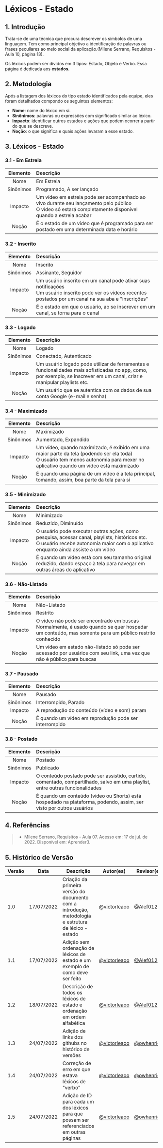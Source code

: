 # Léxicos - Estado

## 1. Introdução
Trata-se de uma técnica que procura descrever os símbolos de uma linguagem. Tem como principal objetivo a identificação de palavras ou frases peculiares ao meio social da aplicação.(Milene Serrano, Requisitos - Aula 10, página 13).

Os léxicos podem ser dividos em 3 tipos: Estado, Objeto e Verbo. Essa página é dedicada aos **estados**.

## 2. Metodologia
Após a listagem dos léxicos do tipo estado identificados pela equipe, eles foram detalhados compondo os seguintes elementos:

- **Nome**: nome do léxico em si.
- **Sinônimos**: palavras ou expressões com significado similar ao léxico.
- **Impacto**: identificar outros estados e ações que podem ocorrer a partir do que se descreve.
- **Noção**: o que significa e quais ações levaram a esse estado.

## 3. Léxicos - Estado

<div id="em-estreia"></div>

### 3.1 - Em Estreia
| Elemento | Descrição |
| :------: | :-------- |
| Nome     | Em Estreia |
| Sinônimos| Programado, A ser lançado |
| Impacto  | Um vídeo em estreia pode ser acompanhado ao vivo durante seu lançamento pelo público<br/>O vídeo só estará completamente disponível quando a estreia acabar |
| Noção    | É o estado de um vídeo que é programado para ser postado em uma determinada data e horário |

<div id="inscrito"></div>

### 3.2 - Inscrito
| Elemento | Descrição |
| :------: | :-------- |
| Nome     | Inscrito |
| Sinônimos| Assinante, Seguidor |
| Impacto  | Um usuário inscrito em um canal pode ativar suas notificações<br/>Um usuário inscrito pode ver os vídeos recentes postados por um canal na sua aba e "inscrições" |
| Noção    | É o estado em que o usuário, ao se inscrever em um canal, se torna para o canal |

<div id="logado"></div>

### 3.3 - Logado
| Elemento | Descrição |
| :------: | :-------- |
| Nome     | Logado |
| Sinônimos| Conectado, Autenticado |
| Impacto  | Um usuário logado pode utilizar de ferramentas e funcionalidades mais sofisticadas no app, como, por exemplo, se inscrever em um canal, criar e manipular playlists etc. |
| Noção    | Um usuário que se autentica com os dados de sua conta Google (e-mail e senha) |

<div id="maximizado"></div>

### 3.4 - Maximizado
| Elemento | Descrição |
| :------: | :-------- |
| Nome     | Maximizado |
| Sinônimos| Aumentado, Expandido |
| Impacto  | Um vídeo, quando maximizado, é exibido em uma maior parte da tela (podendo ser ela toda)<br/>O usuário tem menos autonomia para mexer no aplicativo quando um vídeo está maximizado |
| Noção    | É quando uma página de um vídeo é a tela principal, tomando, assim, boa parte da tela para si|

<div id="minimizado"></div>

### 3.5 - Minimizado
| Elemento | Descrição |
| :------: | :-------- |
| Nome     | Minimizado |
| Sinônimos| Reduzido, Diminuído |
| Impacto  | O usuário pode executar outras ações, como pesquisa, acessar canal, playlists, históricos etc.<br/>O usuário recebe autonomia maior com o aplicativo enquanto ainda assiste a um vídeo|
| Noção    | É quando um vídeo está com seu tamanho original reduzido, dando espaço à tela para navegar em outras áreas do aplicativo|

<div id="nao-listado"></div>

### 3.6 - Não-Listado
| Elemento | Descrição |
| :------: | :-------- |
| Nome     | Não-Listado |
| Sinônimos| Restrito |
| Impacto  | O vídeo não pode ser encontrado em buscas<br/>Normalmente, é usado quando se quer hospedar um conteúdo, mas somente para um público restrito conhecido |
| Noção    | Um vídeo em estado não-listado só pode ser acessado por usuários com seu link, uma vez que não é público para buscas |

<div id="pausado"></div>

### 3.7 - Pausado
| Elemento | Descrição |
| :------: | :-------- |
| Nome     | Pausado |
| Sinônimos| Interrompido, Parado |
| Impacto  | A reprodução do conteúdo (vídeo e som) param |
| Noção    | É quando um vídeo em reprodução pode ser interrompido |

<div id="postado"></div>

### 3.8 - Postado
| Elemento | Descrição |
| :------: | :-------- |
| Nome     | Postado |
| Sinônimos| Publicado |
| Impacto  | O conteúdo postado pode ser assistido, curtido, comentado, compartilhado, salvo em uma playlist, entre outras funcionalidades |
| Noção    | É quando um conteúdo (vídeo ou Shorts) está hospedado na plataforma, podendo, assim, ser visto por outros usuários |

## 4. Referências

> - Milene Serrano, Requisitos - Aula 07. Acesso em: 17 de jul. de 2022. Disponível em: Aprender3.

## 5. Histórico de Versão
| Versão | Data | Descrição | Autor(es) | Revisor(es) |
| ------ | ---- | --------- | --------- | ----------- |
| 1.0    | 17/07/2022 | Criação da primeira versão do documento com a introdução, metodologia e estrutura de léxico - estado | <a href="https://github.com/victorleaoo">@victorleaoo</a> | <a href="https://github.com/Alef012">@Alef012</a> |
| 1.1    | 17/07/2022 | Adição sem ordenação de léxicos de estado e um exemplo de como deve ser feito | <a href="https://github.com/victorleaoo">@victorleaoo</a> | <a href="https://github.com/Alef012">@Alef012</a> |
| 1.2    | 18/07/2022 | Descrição de todos os léxicos de estado e ordenação em ordem alfabética | <a href="https://github.com/victorleaoo">@victorleaoo</a> | <a href="https://github.com/Alef012">@Alef012</a> |
| 1.3    | 24/07/2022 | Adição de links dos githubs no histórico de versões | <a href="https://github.com/victorleaoo">@victorleaoo</a> | <a href="https://github.com/owhenrique">@owhenrique</a> |
| 1.4    | 24/07/2022 | Correção de erro em que estava léxicos de "verbo" | <a href="https://github.com/victorleaoo">@victorleaoo</a> | <a href="https://github.com/owhenrique">@owhenrique</a> |
| 1.5    | 24/07/2022 | Adição de ID para cada um dos léxicos para que possam ser referenciados em outras páginas | <a href="https://github.com/victorleaoo">@victorleaoo</a> | <a href="https://github.com/owhenrique">@owhenrique</a> |